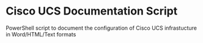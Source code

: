 # Cisco UCS Documentation Script

PowerShell script to document the configuration of Cisco UCS infrastucture in Word/HTML/Text formats